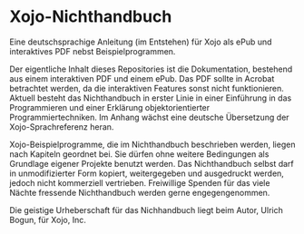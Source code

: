 # Xojo-Nichthandbuch
Eine deutschsprachige Anleitung (im Entstehen) für Xojo als ePub und interaktives PDF nebst Beispielprogrammen.

Der eigentliche Inhalt dieses Repositories ist die Dokumentation, bestehend aus einem interaktiven PDF und einem ePub. 
Das PDF sollte in Acrobat betrachtet werden, da die interaktiven Features sonst nicht funktionieren.
Aktuell besteht das Nichthandbuch in erster Linie in einer Einführung in das Programmieren und einer Erklärung objektorientierter Programmiertechniken.
Im Anhang wächst eine deutsche Übersetzung der Xojo-Sprachreferenz heran.

Xojo-Beispielprogramme, die im Nichthandbuch beschrieben werden, liegen nach Kapiteln geordnet bei.
Sie dürfen ohne weitere Bedingungen als Grundlage eigener Projekte benutzt werden.
Das Nichthandbuch selbst darf in unmodifizierter Form kopiert, weitergegeben und ausgedruckt werden, jedoch nicht kommerziell vertrieben.
Freiwillige Spenden für das viele Nächte fressende Nichthandbuch werden gerne engegengenommen.

Die geistige Urheberschaft für das Nichhandbuch liegt beim Autor, Ulrich Bogun, für Xojo, Inc.
